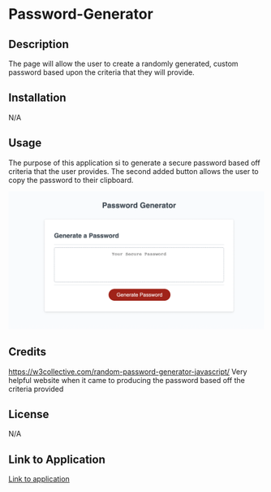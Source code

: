 # Password-Generator

## Description
The page will allow the user to create a randomly generated, custom password based upon the criteria that they will provide. 
## Installation
N/A

## Usage
The purpose of this application si to generate a secure password based off criteria that the user provides. The second added button allows the user to copy the password to their clipboard.

![Mock-up of page](./assets/Images/mock-up.png)

## Credits
https://w3collective.com/random-password-generator-javascript/
Very helpful website when it came to producing the password based off the criteria provided

## License
N/A

## Link to Application
[Link to application](https://cgordon5025.github.io/Password-Generator/)